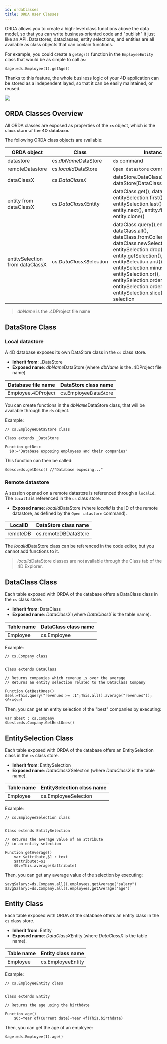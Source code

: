 ```yaml
---
id: ordaClasses
title: ORDA User Classes
---
```


ORDA allows you to create a high-level class functions above the data model, so that you can write business-oriented code and "publish" it just like an API. Datastores, dataclasses, entity selections, and entities are all available as class objects that can contain functions. 

For example, you could create a `getAge()` function in the `EmployeeEntity` class that would be as simple to call as:

```4d
$age:=ds.Employee(1).getAge()
```

Thanks to this feature, the whole business logic of your 4D application can be stored as a independent layed, so that it can be easily maintained, or reused. 

![](assets/en/API/api.png)


## ORDA Classes Overview

All ORDA classes are exposed as properties of the **`cs`** object, which is the class store of the 4D database.

The following ORDA class objects are available:

|ORDA object|Class|Instanciated by|
|---|---|---|
|datastore|cs.*dbName*DataStore|`ds` command|
|remoteDatastore|cs.*localId*DataStore|`Open datastore` command|
|dataClassX|cs.*DataClassX*|dataStore.DataClassX, dataStore[DataClassX]|
|entity from dataClassX|cs.*DataClassX*Entity|dataClass.get(), dataClass.new(), entitySelection.first(), entitySelection.last(), entity.previous(), entity.next(), entity.first(), entity.last(), entity.clone()|
|entitySelection from dataClassX|cs.*DataClassX*Selection|dataClass.query(),entitySelection.query(), dataClass.all(), dataClass.fromCollection(), dataClass.newSelection(), entitySelection.drop(), entity.getSelection(), entitySelection.and(), entitySelection.minus(), entitySelection.or(), entitySelection.orderBy(), entitySelection.orderByFormula(), entitySelection.slice(), Create entity selection|

>*dbName* is the .4DProject file name

## DataStore Class


### Local datastore

A 4D database exposes its own DataStore class in the `cs` class store. 

- **Inherit from**: _DataStore 
- **Exposed name**: *dbName*DataStore (where *dbName* is the .4DProject file name)

|Database file name|DataStore class name|
|---|---|
|Employee.4DProject|cs.EmployeeDataStore|
 
You can create functions in the *dbName*DataStore class, that will be available through the `ds` object. 

Example:

```4d  
// cs.EmployeeDataStore class

Class extends _DataStore

Function getDesc
  $0:="Database exposing employees and their companies"
```

This function can then be called:

```4d
$desc:=ds.getDesc() //"Database exposing..."
```


### Remote datastore

A session opened on a remote datastore is referenced through a `localId`. The `localId` is referenced in the `cs` class store. 

- **Exposed name**: *localId*DataStore (where *localId* is the ID of the remote datastore, as defined by the `Open datastore` command). 

LocalID|DataStore class name|
|---|---|
|remoteDB|cs.remoteDBDataStore|
 
The *localId*DataStore class can be referenced in the code editor, but you cannot add functions to it. 

> *localId*DataStore classes are not available through the Class tab of the 4D Explorer. 



## DataClass Class

Each table exposed with ORDA of the database offers a DataClass class in the `cs` class store.

- **Inherit from**: DataClass 
- **Exposed name**: *DataClassX* (where *DataClassX* is the table name). 

|Table name|DataClass class name|
|---|---|
|Employee|cs.Employee|

Example:

```4D
// cs.Company class


Class extends DataClass

// Returns companies which revenue is over the average
// Returns an entity selection related to the DataClass Company 

Function GetBestOnes()
$sel:=This.query("revenues >= :1";This.all().average("revenues"));
$0:=$sel
```

Then, you can get an entity selection of the "best" companies by executing: 

```4d
var $best : cs.Company 
$best:=ds.Company.GetBestOnes()
```

## EntitySelection Class

Each table exposed with ORDA of the database offers an EntitySelection class in the `cs` class store.

- **Inherit from**: EntitySelection 
- **Exposed name**: *DataClassX*Selection (where *DataClassX* is the table name). 

|Table name|EntitySelection class name|
|---|---|
|Employee|cs.EmployeeSelection|


Example:

```4d
// cs.EmployeeSelection class


Class extends EntitySelection

// Returns the average value of an attribute
// in an entity selection

Function getAverage()
    var $attribute,$1 : text
    $attribute:=$1
    $0:=This.average($attribute)

```

Then, you can get any average value of the selection by executing: 

```4d
$avgSalary:=ds.Company.all().employees.getAverage("salary")
$avgSalary:=ds.Company.all().employees.getAverage("age")
```

## Entity Class

Each table exposed with ORDA of the database offers an Entity class in the `cs` class store.

- **Inherit from**: Entity 
- **Exposed name**: *DataClassX*Entity (where *DataClassX* is the table name). 

|Table name|Entity class name|
|---|---|
|Employee|cs.EmployeeEntity|

Example:

```4d
// cs.EmployeeEntity class


Class extends Entity

// Returns the age using the birthdate

Function age()
	$0:=Year of(Current date)-Year of(This.birthdate)

```

Then, you can get the age of an employee: 

```4d
$age:=ds.Employee(1).age()
```
